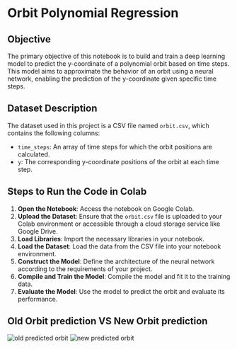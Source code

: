 # Orbit Polynomial Regression

## Objective
The primary objective of this notebook is to build and train a deep learning model to predict the y-coordinate of a polynomial orbit based on time steps. This model aims to approximate the behavior of an orbit using a neural network, enabling the prediction of the y-coordinate given specific time steps.

## Dataset Description
The dataset used in this project is a CSV file named `orbit.csv`, which contains the following columns:
- `time_steps`: An array of time steps for which the orbit positions are calculated.
- `y`: The corresponding y-coordinate positions of the orbit at each time step.

## Steps to Run the Code in Colab
1. **Open the Notebook**: Access the notebook on Google Colab.
2. **Upload the Dataset**: Ensure that the `orbit.csv` file is uploaded to your Colab environment or accessible through a cloud storage service like Google Drive.
3. **Load Libraries**: Import the necessary libraries in your notebook.
4. **Load the Dataset**: Load the data from the CSV file into your notebook environment.
5. **Construct the Model**: Define the architecture of the neural network according to the requirements of your project.
6. **Compile and Train the Model**: Compile the model and fit it to the training data.
7. **Evaluate the Model**: Use the model to predict the orbit and evaluate its performance.
## Old Orbit prediction VS New Orbit prediction
![old predicted orbit](https://github.com/user-attachments/assets/8a707913-c841-4413-88f7-8f922b5d8832)
![new predicted orbit](https://github.com/user-attachments/assets/5f76608e-a3e2-4c86-8365-78481ea71de2)
